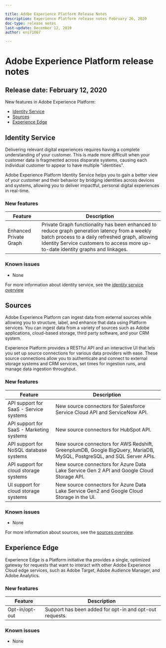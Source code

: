```yaml
---

title: Adobe Experience Platform Release Notes
description: Experience Platform release notes February 26, 2020
doc-type: release notes
last-update: December 12, 2019
author: ens71067

---
```


# Adobe Experience Platform release notes 
## Release date: February 12, 2020

New features in Adobe Experience Platform:
* [Identity Service](#identity-service)
* [Sources](#sources)
* [Experience Edge](experience-edge)

## Identity Service

Delivering relevant digital experiences requires having a complete understanding of your customer. This is made more difficult when your customer data is fragmented across disparate systems, causing each individual customer to appear to have multiple "identities". 

Adobe Experience Platform Identity Service helps you to gain a better view of your customer and their behavior by bridging identities across devices and systems, allowing you to deliver impactful, personal digital experiences in real-time.

### New features

| Feature | Description |
| ------- | ----------- |
| Enhanced Private Graph | Private Graph functionality has been enhanced to reduce graph generation latency from a weekly batch process to a daily refreshed graph, allowing Identity Service customers to access more up-to-date identity graphs and linkages. |

### Known issues

* None

For more information about identity service, see the [identity service overview](https://www.adobe.io/apis/experienceplatform/home/profile-identity-segmentation/profile-identity-segmentation-services.html#!api-specification/markdown/narrative/technical_overview/identity_services_architectural_overview/identity_services_architectural_overview.md)

## Sources

Adobe Experience Platform can ingest data from external sources while allowing you to structure, label, and enhance that data using Platform services. You can ingest data from a variety of sources such as Adobe applications, cloud-based storage, third party software, and your CRM system.

Experience Platform provides a RESTful API and an interactive UI that lets you set up source connections for various data providers with ease. These source connections allow you to authenticate and connect to external storage systems and CRM services, set times for ingestion runs, and manage data ingestion throughput.

### New features

| Feature | Description |
| ------- | ----------- |
| API support for SaaS - Service systems| New source connectors for Salesforce Service Cloud API and ServiceNow API. |
| API support for SaaS - Marketing systems| New source connectors for HubSpot API. |
| API support for NoSQL database systems | New source connectors for AWS Redshift, GreenplumDB, Google BigQuery, MariaDB, MySQL, PostgreSQL, and SQL Server APIs. |
| API support for cloud storage systems | New source connectors for Azure Data Lake Service Gen 2 API and Google Cloud Storage API.
| UI support for cloud storage systems | New source connectors for Azure Data Lake Service Gen2 and Google Cloud Storage in the UI.

### Known issues

* None

For more information about sources, see the [sources overview](https://www.adobe.io/apis/experienceplatform/home/data-ingestion/data-ingestion-services.html#!api-specification/markdown/narrative/technical_overview/acp_connectors_overview/acp-connectors-overview.md).


## Experience Edge

Experience Edge is a Platform initiative tha provides a single, optimized gateway for requests that want to interact with other Adobe Experience Cloud edge services, such as Adobe Target, Adobe Audience Manager, and Adobe Analytics.

### New features

| Feature | Description |
| ------- | ----------- |
| Opt-in/opt-out | Support has been added for opt-in and opt-out requests. |

### Known issues

* None